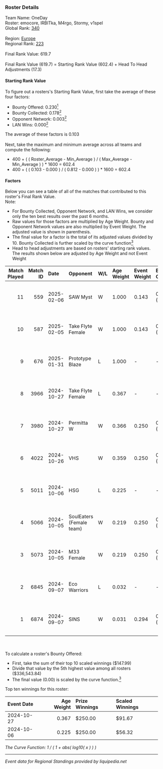 ### Roster Details<br />
Team Name: OneDay<br />
Roster: emocore, IRBITka, M4rgo, Stormy, v1spel<br />
Global Rank: [340](../../standings_global_2025_03_01.md)<br />
<br />
Region: [Europe]( ../../standings_europe_2025_03_01.md)<br />
Regional Rank: [223]( ../../standings_europe_2025_03_01.md)<br />
<br />
Final Rank Value:  619.7<br />
<br />
Final Rank Value (619.7) = Starting Rank Value (602.4) + Head To Head Adjustments (17.3)<br />

#### Starting Rank Value<br />
To figure out a rosters's Starting Rank Value, first take the average of these four factors:<br />
- Bounty Offered: 0.230[<sup>1</sup>](#table2)
- Bounty Collected: 0.178[<sup>2</sup>](#table1)
- Opponent Network: 0.003[<sup>2</sup>](#table1)
- LAN Wins: 0.000[<sup>2</sup>](#table1)

The average of these factors is 0.103<br />
<br />
Next, take the maximum and minimum average across all teams and compute the following:<br />
- 400 + ( ( Roster_Average - Min_Average ) / ( Max_Average - Min_Average ) ) * 1600 = 602.4
- 400 + ( ( 0.103 - 0.000 ) / ( 0.812 - 0.000 ) ) * 1600 = 602.4


#### Factors<br />
Below you can see a table of all of the matches that contributed to this roster's Final Rank Value.<br />
Note:<br />

- For Bounty Collected, Opponent Network, and LAN Wins, we consider only the ten best results over the past 6 months.
- Raw values for those factors are multiplied by Age Weight. Bounty and Opponent Network values are also multiplied by Event Weight. The adjusted value is shown in parenthesis.
- The final value for a factor is the total of its adjusted values divided by 10. Bounty Collected is further scaled by the curve function[<sup>3</sup>](#curveFunction)
- Head to head adjustments are based on rosters' starting rank values. The results shown below are adjusted by Age Weight and not Event Weight
<span id="table1"></span><br />


| Match Played | Match ID | Date       | Opponent                 | W/L | Age Weight | Event Weight | Bounty Collected | Opponent Network | LAN Wins  | H2H Adj. | Roster                                      |
| -: | -: | :- | :- | :- | :- | :- | :- | :- | :- | -: | :- |
|           11 |      559 | 2025-02-06 | SAW Myst                 | W   | 1.000      | 0.143        | 0.000 (0.000)    | 0.103 (0.015)    | 0 (0.000) |    11.11 | emocore, IRBITka, M4rgo, Stormy, v1spel     |
|           10 |      587 | 2025-02-05 | Take Flyte Female        | W   | 1.000      | 0.143        | 0.000 (0.000)    | 0.000 (0.000)    | 0 (0.000) |     7.47 | emocore, IRBITka, M4rgo, Stormy, v1spel     |
|            9 |      676 | 2025-01-31 | Prototype Blaze          | L   | 1.000      | -            | -                | -                | -         |    -5.72 | emocore, IRBITka, M4rgo, Stormy, v1spel     |
|            8 |     3966 | 2024-10-27 | Take Flyte Female        | L   | 0.367      | -            | -                | -                | -         |    -4.76 | ayaka, IRBITka, M4rgo, tenweri, v1spel      |
|            7 |     3980 | 2024-10-27 | Permitta W               | W   | 0.366      | 0.250        | 0.003 (0.000)    | 0.189 (0.017)    | 0 (0.000) |     6.33 | ayaka, IRBITka, M4rgo, tenweri, v1spel      |
|            6 |     4022 | 2024-10-26 | VHS                      | W   | 0.359      | 0.250        | 0.000 (0.000)    | 0.000 (0.000)    | 0 (0.000) |     2.75 | ayaka, IRBITka, M4rgo, tenweri, v1spel      |
|            5 |     5011 | 2024-10-06 | HSG                      | L   | 0.225      | -            | -                | -                | -         |    -3.22 | IRBITka, M4rgo, tenweri, turboxgirl, v1spel |
|            4 |     5066 | 2024-10-05 | SoulEaters (Female team) | W   | 0.219      | 0.250        | 0.000 (0.000)    | 0.011 (0.001)    | 0 (0.000) |     1.69 | IRBITka, M4rgo, tenweri, turboxgirl, v1spel |
|            3 |     5073 | 2024-10-05 | M33 Female               | W   | 0.219      | 0.250        | 0.000 (0.000)    | 0.000 (0.000)    | 0 (0.000) |     1.68 | IRBITka, M4rgo, tenweri, turboxgirl, v1spel |
|            2 |     6845 | 2024-09-07 | Eco Warriors             | L   | 0.032      | -            | -                | -                | -         |    -0.26 | IRBITka, M4rgo, tenweri, turboxgirl, v1spel |
|            1 |     6874 | 2024-09-07 | SINS                     | W   | 0.031      | 0.294        | 0.000 (0.000)    | 0.000 (0.000)    | 0 (0.000) |     0.24 | IRBITka, M4rgo, tenweri, turboxgirl, v1spel |

<br />
<span id="table2"></span><br />
To calculate a roster's Bounty Offered:<br />

- First, take the sum of their top 10 scaled winnings ($147.99)
- Divide that value by the 5th highest value among all rosters ($336,543.84)
- The final value (0.00) is scaled by the curve function.[<sup>3</sup>](#curveFunction)

Top ten winnings for this roster:<br />

| Event Date | Age Weight | Prize Winnings | Scaled Winnings |
| :- | -: | :- | :- |
| 2024-10-27 |      0.367 | $250.00        | $91.67          |
| 2024-10-06 |      0.225 | $250.00        | $56.32          |


<span id="curveFunction"></span>_The Curve Function: 1 / ( 1 + abs( log10( x ) ) )_<br />

---
_Event data for Regional Standings provided by liquipedia.net_<br />
